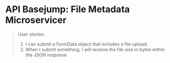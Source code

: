 # API Basejump: File Metadata Microservicer

> User stories:
> 
> 1.  I can submit a FormData object that includes a file upload.
> 2.  When I submit something, I will receive the file size in bytes within the JSON response